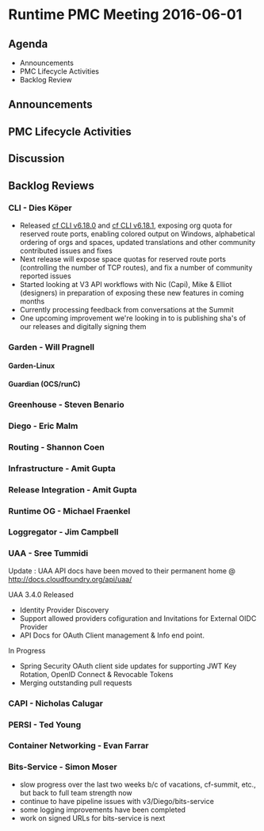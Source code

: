 # Runtime PMC Meeting 2016-06-01

## Agenda
* Announcements
* PMC Lifecycle Activities
* Backlog Review

## Announcements


## PMC Lifecycle Activities


## Discussion


## Backlog Reviews

### CLI - Dies Köper
- Released [cf CLI v6.18.0](https://lists.cloudfoundry.org/archives/list/cf-dev@lists.cloudfoundry.org/message/HB4OKT7CJHNU4DJQTW7HWXCL2GOHZZS4/) and [cf CLI v6.18.1](https://lists.cloudfoundry.org/archives/list/cf-dev@lists.cloudfoundry.org/message/JL4A4QO4DCGYL7GZHXFLQ2B7C6WDFU6G/), exposing org quota for reserved route ports, enabling colored output on Windows, alphabetical ordering of orgs and spaces, updated translations and other community contributed issues and fixes
- Next release will expose space quotas for reserved route ports (controlling the number of TCP routes), and fix a number of community reported issues
- Started looking at V3 API workflows with Nic (Capi), Mike & Elliot (designers) in preparation of exposing these new features in coming months
- Currently processing feedback from conversations at the Summit
- One upcoming improvement we're looking in to is publishing sha's of our releases and digitally signing them

### Garden - Will Pragnell

#### Garden-Linux

#### Guardian (OCS/runC)

### Greenhouse - Steven Benario

### Diego - Eric Malm

### Routing - Shannon Coen

### Infrastructure - Amit Gupta

### Release Integration - Amit Gupta

### Runtime OG - Michael Fraenkel

### Loggregator - Jim Campbell

### UAA - Sree Tummidi
Update : UAA API docs have been moved to their permanent home @ http://docs.cloudfoundry.org/api/uaa/

UAA 3.4.0 Released 
- Identity Provider Discovery
- Support allowed providers cofiguration and Invitations for External OIDC Provider
- API Docs for OAuth Client management & Info end point. 

In Progress
- Spring Security OAuth client side updates for supporting JWT Key Rotation, OpenID Connect & Revocable Tokens
- Merging outstanding pull requests

### CAPI - Nicholas Calugar

### PERSI - Ted Young

### Container Networking - Evan Farrar

### Bits-Service - Simon Moser

- slow progress over the last two weeks b/c of vacations, cf-summit, etc., but back to full team strength now 
- continue to have pipeline issues with v3/Diego/bits-service
- some logging improvements have been completed
- work on signed URLs for bits-service is next
